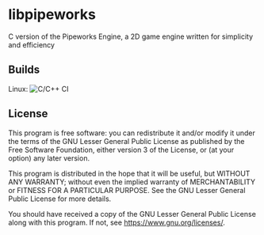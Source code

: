 # libpipeworks
C version of the Pipeworks Engine, a 2D game engine written for simplicity and efficiency

## Builds

Linux: ![C/C++ CI](https://github.com/LightningCreations/libpipeworks/workflows/C/C++%20CI/badge.svg)

## License

This program is free software: you can redistribute it and/or modify
it under the terms of the GNU Lesser General Public License as published by
the Free Software Foundation, either version 3 of the License, or
(at your option) any later version.

This program is distributed in the hope that it will be useful,
but WITHOUT ANY WARRANTY; without even the implied warranty of
MERCHANTABILITY or FITNESS FOR A PARTICULAR PURPOSE.  See the
GNU Lesser General Public License for more details.

You should have received a copy of the GNU Lesser General Public License
along with this program.  If not, see <https://www.gnu.org/licenses/>.
